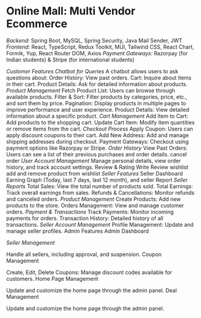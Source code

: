# Online Mall: Multi Vendor Ecommerce

*Backend:* Spring Boot, MySQL, Spring Security, Java Mail Sender, JWT
*Frontend:* React, TypeScript, Redux Toolkit, MUI, Tailwind CSS, React Chart, Formik, Yup, React Router DOM, Axios
*Payment Gateways:* Razorpay (for Indian students) & Stripe (for international students)

*Customer Features*
*Chatbot for Queries*
A chatbot allows users to ask questions about:
Order History: View past orders.
Cart: Inquire about items in their cart.
Product Details: Ask for detailed information about products.
*Product Management*
Fetch Product List: Users can browse through available products.
Filter & Sort: Filter products by categories, price, etc., and sort them by price.
Pagination: Display products in multiple pages to improve performance and user experience.
Product Details: View detailed information about a specific product.
*Cart Management*
Add Item to Cart: Add products to the shopping cart.
Update Cart Item: Modify item quantities or remove items from the cart.
*Checkout Process*
Apply Coupon: Users can apply discount coupons to their cart.
Add New Address: Add and manage shipping addresses during checkout.
Payment Gateways: Checkout using payment options like Razorpay or Stripe.
*Order History*
View Past Orders: Users can see a list of their previous purchases and order details.
cancel order
*User Account Management*
Manage personal details, view order history, and track account settings.
Review & Rating
Write Review
wishlist
add and remove product from wishlist
*Seller Features*
Seller Dashboard
Earning Graph (Today, last 7 days, last 12 month), and seller Report
*Seller Reports*
Total Sales: View the total number of products sold.
Total Earnings: Track overall earnings from sales.
Refunds & Cancellations: Monitor refunds and canceled orders.
*Product Management*
Create Products: Add new products to the store.
Orders Management: View and manage customer orders.
*Payment & Transactions*
Track Payments: Monitor incoming payments for orders.
Transaction History: Detailed history of all transactions.
*Seller Account Management*
Profile Management: Update and manage seller profiles.
Admin Features
Admin Dashboard

*Seller Management*

Handle all sellers, including approval, and suspension.
Coupon Management

Create, Edit, Delete Coupons: Manage discount codes available for customers.
Home Page Management

Update and customize the home page through the admin panel.
Deal Management

Update and customize the home page through the admin panel.
